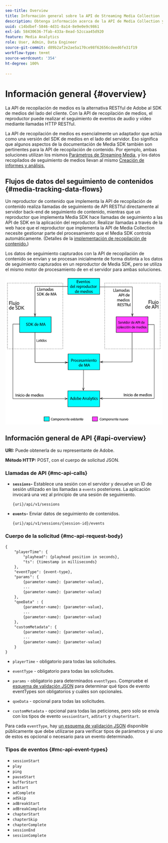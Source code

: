```yaml
---
seo-title: Overview
title: Información general sobre la API de Streaming Media Collection
description: Obtenga información acerca de la API de Media Collection y cómo el reproductor puede realizar un seguimiento de eventos de audio y vídeo mediante llamadas HTTP de RESTful.
uuid: c14bdbef-5846-4d31-8a14-8e9e0e9c9861
exl-id: 58430636-7fab-433a-8ead-52ccaa45d920
feature: Media Analytics
role: User, Admin, Data Engineer
source-git-commit: d89b2af2e2ae5a170ce98f62656cdeed6fe31f19
workflow-type: tm+mt
source-wordcount: '354'
ht-degree: 100%

---
```


# Información general {#overview}

La API de recopilación de medios es la alternativa RESTful de Adobe al SDK de medios del lado del cliente. Con la API de recopilación de medios, el reproductor puede realizar el seguimiento de eventos de audio y vídeo mediante llamadas HTTP RESTful.

La API de recopilación de medios es esencialmente un adaptador que actúa como una versión del SDK de medios en el lado del servidor. Eso significa que algunos aspectos de la documentación de Media SDK también son pertinentes para la API de recopilación de contenido. Por ejemplo, ambas soluciones utilizan los mismos [Parámetros de Streaming Media](/help/metrics-and-metadata/audio-video-parameters.md), y los datos recopilados de seguimiento de medios llevan al mismo [Creación de informes y análisis.](/help/media-reports/media-reports-enable.md)

## Flujos de datos del seguimiento de contenidos {#media-tracking-data-flows}

Un reproductor de contenido que implementa la API de recopilación de contenido realiza llamadas de seguimiento de API RESTful directamente al servidor back-end de seguimiento de contenido, mientras que un reproductor que implementa Media SDK hace llamadas de seguimiento a las API de SDK en la aplicación del reproductor. Realizar llamadas a través de la web hace que el reproductor que implementa la API de Media Collection necesite gestionar parte del procesamiento que el Media SDK controla automáticamente. (Detalles de la [implementación de recopilación de contenido.](mc-api-impl/mc-api-quick-start.md))

Los datos de seguimiento capturados con la API de recopilación de contenido se envían y se procesan inicialmente de forma distinta a los datos de seguimiento capturados en un reproductor de Media SDK, pero se utiliza el mismo motor de procesamiento de en el servidor para ambas soluciones.

![](assets/col_api_overview_simple.png)

## Información general de API {#api-overview}

**URI:** Puede obtenerla de su representante de Adobe.

**Método HTTP:** POST, con el cuerpo de solicitud JSON.

### Llamadas de API {#mc-api-calls}

* **`sessions`-** Establece una sesión con el servidor y devuelve un ID de sesión utilizado en las llamadas a `events` posteriores. La aplicación invocará una vez al principio de una sesión de seguimiento.

   ```
   {uri}/api/v1/sessions
   ```

* **`events`-** Enviar datos de seguimiento de contenidos.

   ```
   {uri}/api/v1/sessions/{session-id}/events
   ```

### Cuerpo de la solicitud {#mc-api-request-body}

```
{
    "playerTime": {
        "playhead": {playhead position in seconds},
        "ts": {timestamp in milliseconds}
    },
    "eventType": {event-type},
    "params": {
        {parameter-name}: {parameter-value},
        ...
        {parameter-name}: {parameter-value}
    },
    "qoeData" : {
        {parameter-name}: {parameter-value},
        ...
        {parameter-name}: {parameter-value}
    },
    "customMetadata": {
        {parameter-name}: {parameter-value},
        ...
        {parameter-name}: {parameter-value}
    }
}
```

* `playerTime` - obligatorio para todas las solicitudes.
* `eventType` - obligatorio para todas las solicitudes.
* `params` - obligatorio para determinados `eventTypes`. Compruebe el [esquema de validación JSON](mc-api-ref/mc-api-json-validation.md) para determinar qué tipos de evento eventTypes son obligatorios y cuáles son opcionales.

* `qoeData` - opcional para todas las solicitudes.
* `customMetadata` - opcional para todas las peticiones, pero solo se envía con los tipos de evento `sessionStart`, `adStart` y `chapterStart`.

Para cada `eventType`, hay [un esquema de validación JSON](mc-api-ref/mc-api-json-validation.md) disponible públicamente que debe utilizarse para verificar tipos de parámetros y si uno de estos es opcional o necesario para un evento determinado.

### Tipos de eventos {#mc-api-event-types}

* `sessionStart`
* `play`
* `ping`
* `pauseStart`
* `bufferStart`
* `adStart`
* `adComplete`
* `adSkip`
* `adBreakStart`
* `adBreakComplete`
* `chapterStart`
* `chapterSkip`
* `chapterComplete`
* `sessionEnd`
* `sessionComplete`
